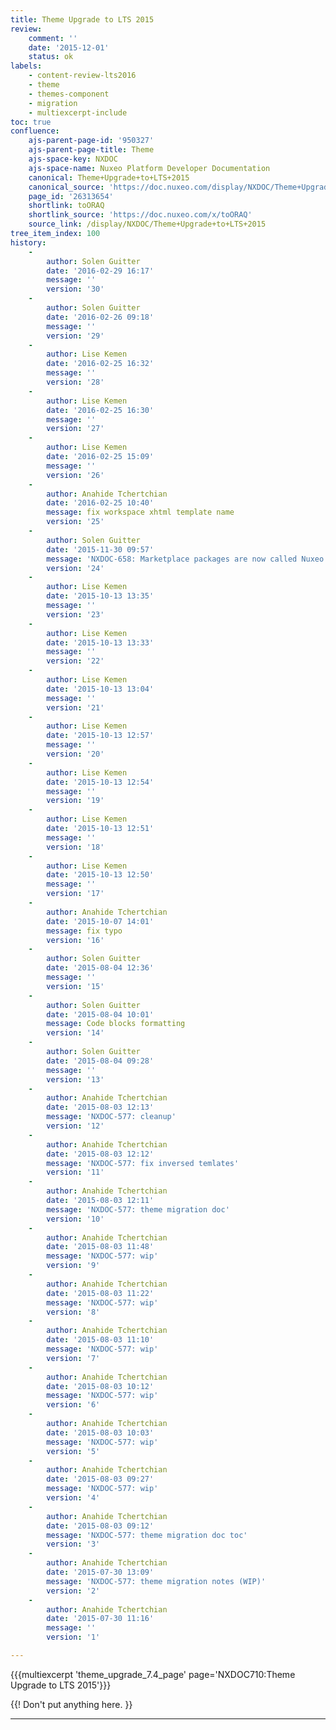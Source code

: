 ```yaml
---
title: Theme Upgrade to LTS 2015
review:
    comment: ''
    date: '2015-12-01'
    status: ok
labels:
    - content-review-lts2016
    - theme
    - themes-component
    - migration
    - multiexcerpt-include
toc: true
confluence:
    ajs-parent-page-id: '950327'
    ajs-parent-page-title: Theme
    ajs-space-key: NXDOC
    ajs-space-name: Nuxeo Platform Developer Documentation
    canonical: Theme+Upgrade+to+LTS+2015
    canonical_source: 'https://doc.nuxeo.com/display/NXDOC/Theme+Upgrade+to+LTS+2015'
    page_id: '26313654'
    shortlink: toORAQ
    shortlink_source: 'https://doc.nuxeo.com/x/toORAQ'
    source_link: /display/NXDOC/Theme+Upgrade+to+LTS+2015
tree_item_index: 100
history:
    -
        author: Solen Guitter
        date: '2016-02-29 16:17'
        message: ''
        version: '30'
    -
        author: Solen Guitter
        date: '2016-02-26 09:18'
        message: ''
        version: '29'
    -
        author: Lise Kemen
        date: '2016-02-25 16:32'
        message: ''
        version: '28'
    -
        author: Lise Kemen
        date: '2016-02-25 16:30'
        message: ''
        version: '27'
    -
        author: Lise Kemen
        date: '2016-02-25 15:09'
        message: ''
        version: '26'
    -
        author: Anahide Tchertchian
        date: '2016-02-25 10:40'
        message: fix workspace xhtml template name
        version: '25'
    -
        author: Solen Guitter
        date: '2015-11-30 09:57'
        message: 'NXDOC-658: Marketplace packages are now called Nuxeo Packages'
        version: '24'
    -
        author: Lise Kemen
        date: '2015-10-13 13:35'
        message: ''
        version: '23'
    -
        author: Lise Kemen
        date: '2015-10-13 13:33'
        message: ''
        version: '22'
    -
        author: Lise Kemen
        date: '2015-10-13 13:04'
        message: ''
        version: '21'
    -
        author: Lise Kemen
        date: '2015-10-13 12:57'
        message: ''
        version: '20'
    -
        author: Lise Kemen
        date: '2015-10-13 12:54'
        message: ''
        version: '19'
    -
        author: Lise Kemen
        date: '2015-10-13 12:51'
        message: ''
        version: '18'
    -
        author: Lise Kemen
        date: '2015-10-13 12:50'
        message: ''
        version: '17'
    -
        author: Anahide Tchertchian
        date: '2015-10-07 14:01'
        message: fix typo
        version: '16'
    -
        author: Solen Guitter
        date: '2015-08-04 12:36'
        message: ''
        version: '15'
    -
        author: Solen Guitter
        date: '2015-08-04 10:01'
        message: Code blocks formatting
        version: '14'
    -
        author: Solen Guitter
        date: '2015-08-04 09:28'
        message: ''
        version: '13'
    -
        author: Anahide Tchertchian
        date: '2015-08-03 12:13'
        message: 'NXDOC-577: cleanup'
        version: '12'
    -
        author: Anahide Tchertchian
        date: '2015-08-03 12:12'
        message: 'NXDOC-577: fix inversed temlates'
        version: '11'
    -
        author: Anahide Tchertchian
        date: '2015-08-03 12:11'
        message: 'NXDOC-577: theme migration doc'
        version: '10'
    -
        author: Anahide Tchertchian
        date: '2015-08-03 11:48'
        message: 'NXDOC-577: wip'
        version: '9'
    -
        author: Anahide Tchertchian
        date: '2015-08-03 11:22'
        message: 'NXDOC-577: wip'
        version: '8'
    -
        author: Anahide Tchertchian
        date: '2015-08-03 11:10'
        message: 'NXDOC-577: wip'
        version: '7'
    -
        author: Anahide Tchertchian
        date: '2015-08-03 10:12'
        message: 'NXDOC-577: wip'
        version: '6'
    -
        author: Anahide Tchertchian
        date: '2015-08-03 10:03'
        message: 'NXDOC-577: wip'
        version: '5'
    -
        author: Anahide Tchertchian
        date: '2015-08-03 09:27'
        message: 'NXDOC-577: wip'
        version: '4'
    -
        author: Anahide Tchertchian
        date: '2015-08-03 09:12'
        message: 'NXDOC-577: theme migration doc toc'
        version: '3'
    -
        author: Anahide Tchertchian
        date: '2015-07-30 13:09'
        message: 'NXDOC-577: theme migration notes (WIP)'
        version: '2'
    -
        author: Anahide Tchertchian
        date: '2015-07-30 11:16'
        message: ''
        version: '1'

---
```

{{{multiexcerpt 'theme_upgrade_7.4_page' page='NXDOC710:Theme Upgrade to LTS 2015'}}}

{{! Don't put anything here. }}

* * *
